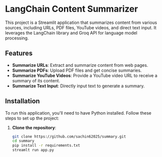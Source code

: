# LangChain Content Summarizer

This project is a Streamlit application that summarizes content from various sources, including URLs, PDF files, YouTube videos, and direct text input. It leverages the LangChain library and Groq API for language model processing.

## Features

- **Summarize URLs**: Extract and summarize content from web pages.
- **Summarize PDFs**: Upload PDF files and get concise summaries.
- **Summarize YouTube Videos**: Provide a YouTube video URL to receive a summary of its content.
- **Summarize Text Input**: Directly input text to generate a summary.

## Installation

To run this application, you'll need to have Python installed. Follow these steps to set up the project:

1. **Clone the repository**:
   ```bash
   git clone https://github.com/sachin62025/summary.git
   cd summary
   pip install -r requirements.txt
   streamlt run app.py
